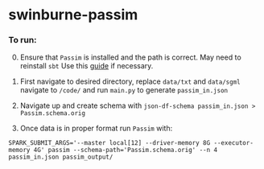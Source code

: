 # swinburne-passim

### To run:

0. Ensure that `Passim` is installed and the path is correct. May need to reinstall `sbt` Use this [guide](https://programminghistorian.org/en/lessons/detecting-text-reuse-with-passim) if necessary.

1. First navigate to desired directory, replace `data/txt` and `data/sgml` navigate to `/code/` and run `main.py` to generate `passim_in.json`

2. Navigate up and create schema with `json-df-schema passim_in.json > Passim.schema.orig`

3. Once data is in proper format run `Passim` with:
```
SPARK_SUBMIT_ARGS='--master local[12] --driver-memory 8G --executor-memory 4G' passim --schema-path='Passim.schema.orig' --n 4 passim_in.json passim_output/
```
